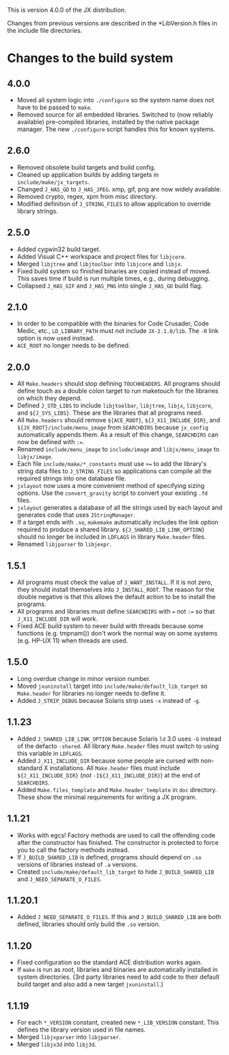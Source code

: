 This is version 4.0.0 of the JX distribution.

Changes from previous versions are described in the *LibVersion.h files in
the include file directories.

Changes to the build system
===========================

4.0.0
-----

* Moved all system logic into `./configure` so the system name does not
  have to be passed to `make`.
* Removed source for all embedded libraries.  Switched to (now reliably
  available) pre-compiled libraries, installed by the native package
  manager.  The new `./configure` script handles this for known systems.

2.6.0
-----

* Removed obsolete build targets and build config.
* Cleaned up application builds by adding targets in `include/make/jx_targets`.
* Changed `J_HAS_GD` to `J_HAS_JPEG`.  xmp, gif, png are now widely available.
* Removed crypto, regex, xpm from misc directory.
* Modified definition of `J_STRING_FILES` to allow application to override
  library strings.

2.5.0
-----

* Added cygwin32 build target.
* Added Visual C++ workspace and project files for `libjcore`.
* Merged `libjtree` and `libjtoolbar` into `libjcore` and `libjx`.
* Fixed build system so finished binaries are copied instead of moved.
  This saves time if build is run multiple times, e.g., during debugging.
* Collapsed `J_HAS_GIF` and `J_HAS_PNG` into single `J_HAS_GD` build flag.

2.1.0
-----

* In order to be compatible with the binaries for Code Crusader, Code
  Medic, etc., `LD_LIBRARY_PATH` must not include `JX-2.1.0/lib`.  The `-R`
  link option is now used instead.
* `ACE_ROOT` no longer needs to be defined.

2.0.0
-----

* All `Make.headers` should stop defining `TOUCHHEADERS`.  All programs
  should define touch as a double colon target to run maketouch for the
  libraries on which they depend.
* Defined `J_STD_LIBS` to include `libjtoolbar`, `libjtree`, `libjx`, `libjcore`,
  and `${J_SYS_LIBS}`.  These are the libraries that all programs need.
* All `Make.headers` should remove `${ACE_ROOT}`, `${J_X11_INCLUDE_DIR}`, and
  `${JX_ROOT}/include/menu_image` from `SEARCHDIRS` because `jx_config`
  automatically appends them.  As a result of this change, `SEARCHDIRS` can
  now be defined with `:=`.
* Renamed `include/menu_image` to `include/image` and `libjx/menu_image` to
  `libjx/image`.
* Each file `include/make/*_constants` must use `+=` to add the library's
  string data files to `J_STRING_FILES` so applications can compile all the
  required strings into one database file.
* `jxlayout` now uses a more convenient method of specifying sizing
  options.  Use the `convert_gravity` script to convert your existing `.fd`
  files.
* `jxlayout` generates a database of all the strings used by each layout
  and generates code that uses `JStringManager`.
* If a target ends with `.so`, `makemake` automatically includes the link option
  required to produce a shared library.  `${J_SHARED_LIB_LINK_OPTION}` should
  no longer be included in `LDFLAGS` in library `Make.header` files.
* Renamed `libjparser` to `libjexpr`.

1.5.1
-----

* All programs must check the value of `J_WANT_INSTALL`.  If it is not
  zero, they should install themselves into `J_INSTALL_ROOT`.  The reason
  for the double negative is that this allows the default action to be to
  install the programs.
* All programs and libraries must define `SEARCHDIRS` with `=` not `:=` so that
  `J_X11_INCLUDE_DIR` will work.
* Fixed ACE build system to never build with threads because some
  functions (e.g. tmpnam()) don't work the normal way on some systems
  (e.g. HP-UX 11) when threads are used.

1.5.0
-----

* Long overdue change in minor version number.
* Moved `jxuninstall` target into `include/make/default_lib_target` so
  `Make.header` for libraries no longer needs to define it.
* Added `J_STRIP_DEBUG` because Solaris strip uses `-x` instead of `-g`.

1.1.23
------

* Added `J_SHARED_LIB_LINK_OPTION` because Solaris `ld` 3.0 uses `-G` instead
  of the defacto `-shared`.  All library `Make.header` files must switch to
  using this variable in `LDFLAGS`.
* Added `J_X11_INCLUDE_DIR` because some people are cursed with
  non-standard X installations.  All `Make.header` files must include
  `${J_X11_INCLUDE_DIR}` (*not* `-I${J_X11_INCLUDE_DIR}`) at the end of
  `SEARCHDIRS`.
* Added `Make.files_template` and `Make.header_template` in `doc` directory.
  These show the minimal requirements for writing a JX program.

1.1.21
------

* Works with egcs!  Factory methods are used to call the offending code
  after the constructor has finished.  The constructor is protected to
  force you to call the factory methods instead.
* If `J_BUILD_SHARED_LIB` is defined, programs should depend on `.so`
  versions of libraries instead of `.a` versions.
* Created `include/make/default_lib_target` to hide `J_BUILD_SHARED_LIB` and
  `J_NEED_SEPARATE_O_FILES`.

1.1.20.1
--------

* Added `J_NEED_SEPARATE_O_FILES`.  If this and `J_BUILD_SHARED_LIB` are
  both defined, libraries should only build the `.so` version.

1.1.20
------

* Fixed configuration so the standard ACE distribution works again.
* If `make` is run as root, libraries and binaries are automatically
  installed in system directories.  (3rd party libraries need to add code
  to their default build target and also add a new target `jxuninstall`.)

1.1.19
------

* For each `*_VERSION` constant, created new `*_LIB_VERSION` constant.  This
  defines the library version used in file names.
* Merged `libjxparser` into `libjparser`.
* Merged `libjx3d` into `libj3d`.
